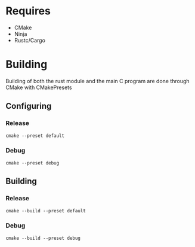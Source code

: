 # Requires

* CMake
* Ninja
* Rustc/Cargo
 
# Building

Building of both the rust module and the main C program are done through CMake with CMakePresets

## Configuring

### Release

`cmake --preset default`

### Debug

`cmake --preset debug`

## Building

### Release

`cmake --build --preset default`

### Debug

`cmake --build --preset debug`